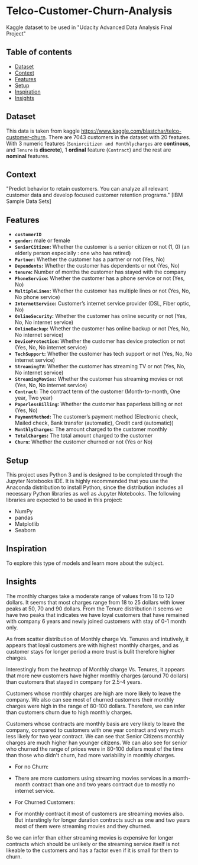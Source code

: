 # Telco-Customer-Churn-Analysis
Kaggle dataset to be used in "Udacity Advanced Data Analysis Final Project"

## Table of contents
* [Dataset](#dataset)
* [Context](#context)
* [Features](#features)
* [Setup](#setup)
* [Inspiration](#inspiration)
* [Insights](#insights)

## Dataset
This data is taken from kaggle https://www.kaggle.com/blastchar/telco-customer-churn.
There are 7043 customers in the dataset with 20 features. With 3 numeric features (`Seniorcitizen and Monthlycharges` are **continous**, and `Tenure` is **discrete**), 1 **ordinal** feature (`Contract`) and the rest are **nominal** features.

## Context
"Predict behavior to retain customers. You can analyze all relevant customer data and develop focused customer retention programs." [IBM Sample Data Sets]

## Features
- **`customerID`**
- **`gender`:** male or female
- **`SeniorCitizen`:** Whether the customer is a senior citizen or not (1, 0) (an elderly person especially : one who has retired)
- **`Partner`:** Whether the customer has a partner or not (Yes, No)
- **`Dependents`:** Whether the customer has dependents or not (Yes, No)
- **`tenure`:** Number of months the customer has stayed with the company
- **`PhoneService`:** Whether the customer has a phone service or not (Yes, No)
- **`MultipleLines`:** Whether the customer has multiple lines or not (Yes, No, No phone service)
- **`InternetService`:** Customer’s internet service provider (DSL, Fiber optic, No)
- **`OnlineSecurity`:** Whether the customer has online security or not (Yes, No, No internet service)
- **`OnlineBackup`:** Whether the customer has online backup or not (Yes, No, No internet service)
- **`DeviceProtection`:** Whether the customer has device protection or not (Yes, No, No internet service)
- **`TechSupport`:** Whether the customer has tech support or not (Yes, No, No internet service)
- **`StreamingTV`:** Whether the customer has streaming TV or not (Yes, No, No internet service)
- **`StreamingMovies`:** Whether the customer has streaming movies or not (Yes, No, No internet service)
- **`Contract`:** The contract term of the customer (Month-to-month, One year, Two year)
- **`PaperlessBilling`:** Whether the customer has paperless billing or not (Yes, No)
- **`PaymentMethod`:** The customer’s payment method (Electronic check, Mailed check, Bank transfer (automatic), Credit card (automatic))
- **`MonthlyCharges`:** The amount charged to the customer monthly
- **`TotalCharges`:** The total amount charged to the customer
- **`Churn`:** Whether the customer churned or not (Yes or No)

## Setup
This project uses Python 3 and is designed to be completed through the Jupyter Notebooks IDE. It is highly recommended that you use the Anaconda distribution to install Python, since the distribution includes all necessary Python libraries as well as Jupyter Notebooks. The following libraries are expected to be used in this project:

* NumPy                                         
* pandas                                                   
* Matplotlib                                 
* Seaborn  


## Inspiration
To explore this type of models and learn more about the subject.

                                                

## Insights
The monthly charges take a moderate range of values from 18 to 120 dollars. It seems that most charges range from 18 to 25 dollars with lower peaks at 50, 70 and 90 dollars.
From the Tenure distribution it seems we have two peaks that indicates we have loyal customers that have remained with company 6 years and newly joined customers with stay of 0-1 month only.                                            

As from scatter distribution of Monthly charge Vs. Tenures and intutively, it appears that loyal customers are with highest monthly charges, and as customer stays for longer period a more trust is bulit therefore higher charges.

Interestingly from the heatmap of Monthly charge Vs. Tenures, it appears that more new customers have higher monthly charges (around 70 dollars) than customers that stayed in company for 2.5-4 years.

Customers whose monthly charges are high are more likely to leave the company. We also can see most of churned customers their monthly charges were high in the range of 80-100 dollars. Therefore, we can infer than customers churn due to high monthly charges.

Customers whose contracts are monthly basis are very likely to leave the company, compared to customers with one year contract and very much less likely for two year contract.
We can see that Senior Citizens monthly charges are much higher han younger citizens. We can also see for senior who churned the range of prices were in 80-100 dollars most of the time than those who didn't churn, had more variability in monthly charges.      

- For no Churn:
* There are more customers using streaming movies services in a month-month contract than one and two years contract due to mostly no internet service.           
- For Churned Customers:
* For monthly contract it most of customers are streaming movies also. But interstingly for longer duration contracts such as one and two years most of them were streaming movies and they churned.                      

So we can infer than either streaming movies is expensive for longer contracts which should be unlikely or the streaming service itself is not likeable to the customers and has a factor even if it is small for them to churn.
